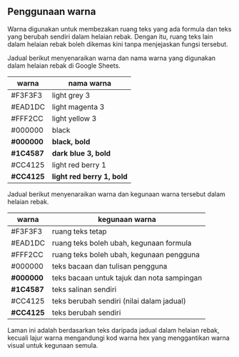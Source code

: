 ---
---

## Penggunaan warna

Warna digunakan untuk membezakan ruang teks yang ada formula
dan teks yang berubah sendiri dalam helaian rebak. Dengan
itu, ruang teks lain dalam helaian rebak boleh dikemas kini
tanpa menjejaskan fungsi tersebut.

Jadual berikut menyenaraikan warna dan nama warna yang
digunakan dalam helaian rebak di Google Sheets.

| warna       | nama warna                  |
| ----------- | --------------------------- |
| #F3F3F3     | light grey 3                |
| #EAD1DC     | light magenta 3             |
| #FFF2CC     | light yellow 3              |
| #000000     | black                       |
| **#000000** | **black, bold**             |
| **#1C4587** | **dark blue 3, bold**       |
| #CC4125     | light red berry 1           |
| **#CC4125** | **light red berry 1, bold** |

Jadual berikut menyenaraikan warna dan kegunaan warna
tersebut dalam helaian rebak.

| warna       | kegunaan warna                             |
| ----------- | ------------------------------------------ |
| #F3F3F3     | ruang teks tetap                           |
| #EAD1DC     | ruang teks boleh ubah, kegunaan formula    |
| #FFF2CC     | ruang teks boleh ubah, kegunaan pengguna   |
| #000000     | teks bacaan dan tulisan pengguna           |
| **#000000** | teks bacaan untuk tajuk dan nota sampingan |
| **#1C4587** | teks salinan sendiri                       |
| #CC4125     | teks berubah sendiri (nilai dalam jadual)  |
| **#CC4125** | teks berubah sendiri                       |

Laman ini adalah berdasarkan teks daripada jadual dalam
helaian rebak, kecuali lajur warna mengandungi kod warna hex
yang menggantikan warna visual untuk kegunaan semula.
